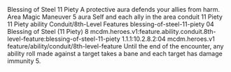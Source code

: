 <ability>
  <name>Blessing of Steel</name>
  <cost>11 Piety</cost>
  <flavor>A protective aura defends your allies from harm.</flavor>
  <keywords>
    <keyword>Area</keyword>
    <keyword>Magic</keyword>
  </keywords>
  <type>Maneuver</type>
  <distance>5 aura</distance>
  <target>Self and each ally in the area</target>
  <metadata>
    <class>conduit</class>
    <cost>11 Piety</cost>
    <cost_amount>11</cost_amount>
    <cost_resource>Piety</cost_resource>
    <feature_type>ability</feature_type>
    <file_dpath>Conduit/8th-Level Features</file_dpath>
    <item_id>blessing-of-steel-11-piety</item_id>
    <item_index>04</item_index>
    <item_name>Blessing of Steel (11 Piety)</item_name>
    <level>8</level>
    <scc>mcdm.heroes.v1:feature.ability.conduit.8th-level-feature:blessing-of-steel-11-piety</scc>
    <scdc>1.1.1:10.2.8.2:04</scdc>
    <source>mcdm.heroes.v1</source>
    <type>feature/ability/conduit/8th-level-feature</type>
  </metadata>
  <effects>
    <effect type="mundane">Until the end of the encounter, any ability roll made against a target takes a bane and each target has damage immunity 5.</effect>
  </effects>
</ability>
